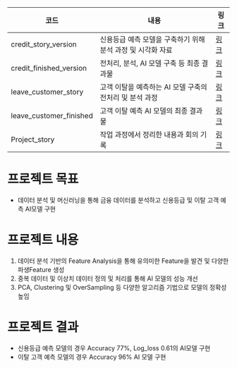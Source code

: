 | 코드 | 내용 | 링크 |
|------|-----|------|
|   credit_story_version   |  신용등급 예측 모델을 구축하기 위해 분석 과정 및 시각화 자료   |   [링크](https://github.com/DataResolvere/Project/blob/main/first_project/credit_story_version.ipynb)   |
|   credit_finished_version   |  전처리, 분석, AI 모델 구축 등 최종 결과물   |   [링크](https://github.com/DataResolvere/Project/blob/main/first_project/credit_finished_version.ipynb)   |
|   leave_customer_story   |   고객 이탈을 예측하는 AI 모델 구축의 전처리 및 분석 과정  |   [링크](https://github.com/DataResolvere/Project/blob/main/first_project/leave_customer_story.ipynb)   |
|   leave_customer_finished   |  고객 이탈 예측 AI 모델의 최종 결과물   |   [링크](https://github.com/DataResolvere/Project/blob/main/first_project/leave_customer_finished.ipynb)   |
|   Project_story   |  작업 과정에서 정리한 내용과 회의 기록   |  [링크](https://github.com/DataResolvere/Project/blob/main/first_project/story.md)    |

# 프로젝트 목표
- 데이터 분석 및 머신러닝을 통해 금융 데이터를 분석하고 신용등급 및 이탈 고객 예측 AI모델 구현
# 프로젝트 내용
1. 데이터 분석 기반의 Feature Analysis을 통해 유의미한 Feature을 발견 및 다양한 파생Feature 생성
2. 중복 데이터 및 이상치 데이터 정의 및 처리를 통해 AI 모델의 성능 개선
3. PCA, Clustering 및 OverSampling 등 다양한 알고리즘 기법으로 모델의 정확성 높임
# 프로젝트 결과
- 신용등급 예측 모델의 경우 Accuracy 77%, Log_loss 0.61의 AI모델 구현
- 이탈 고객 예측 모델의 경우 Accuracy 96% AI 모델 구현
